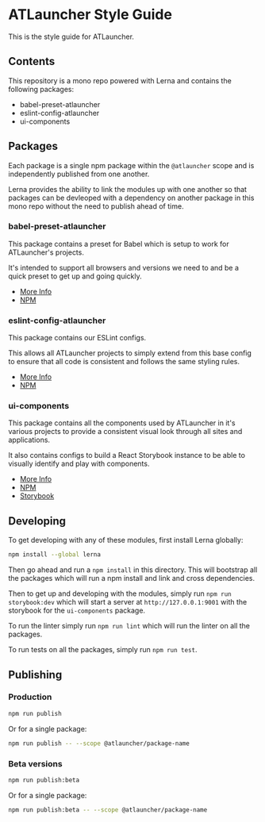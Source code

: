 # ATLauncher Style Guide

This is the style guide for ATLauncher.

## Contents

This repository is a mono repo powered with Lerna and contains the following packages:

* babel-preset-atlauncher
* eslint-config-atlauncher
* ui-components

## Packages

Each package is a single npm package within the `@atlauncher` scope and is independently published
from one another.

Lerna provides the ability to link the modules up with one another so that packages can be devleoped
with a dependency on another package in this mono repo without the need to publish ahead of time.

### babel-preset-atlauncher

This package contains a preset for Babel which is setup to work for ATLauncher's projects.

It's intended to support all browsers and versions we need to and be a quick preset to get up and
going quickly.

* [More Info](https://github.com/ATLauncher/style-guide/blob/master/babel-present-atlauncher/README.md)
* [NPM](https://www.npmjs.com/package/@atlauncher/babel-present-atlauncher)

### eslint-config-atlauncher

This package contains our ESLint configs.

This allows all ATLauncher projects to simply extend from this base config to ensure that all code
is consistent and follows the same styling rules.

* [More Info](https://github.com/ATLauncher/style-guide/blob/master/eslint-config-atlauncher/README.md)
* [NPM](https://www.npmjs.com/package/@atlauncher/eslint-config-atlauncher)

### ui-components

This package contains all the components used by ATLauncher in it's various projects to provide a
consistent visual look through all sites and applications.

It also contains configs to build a React Storybook instance to be able to visually identify and
play with components.

* [More Info](https://github.com/ATLauncher/style-guide/blob/master/ui-components/README.md)
* [NPM](https://www.npmjs.com/package/@atlauncher/ui-components)
* [Storybook](https://atlauncher.github.io/style-guide/)

## Developing

To get developing with any of these modules, first install Lerna globally:

```bash
npm install --global lerna
```

Then go ahead and run a `npm install` in this directory. This will bootstrap all the packages which
will run a npm install and link and cross dependencies.

Then to get up and developing with the modules, simply run `npm run storybook:dev` which will start
a server at `http://127.0.0.1:9001` with the storybook for the `ui-components` package.

To run the linter simply run `npm run lint` which will run the linter on all the packages.

To run tests on all the packages, simply run `npm run test`.

## Publishing

### Production

```bash
npm run publish
```

Or for a single package:

```bash
npm run publish -- --scope @atlauncher/package-name
```

### Beta versions

```bash
npm run publish:beta
```

Or for a single package:

```bash
npm run publish:beta -- --scope @atlauncher/package-name
```
